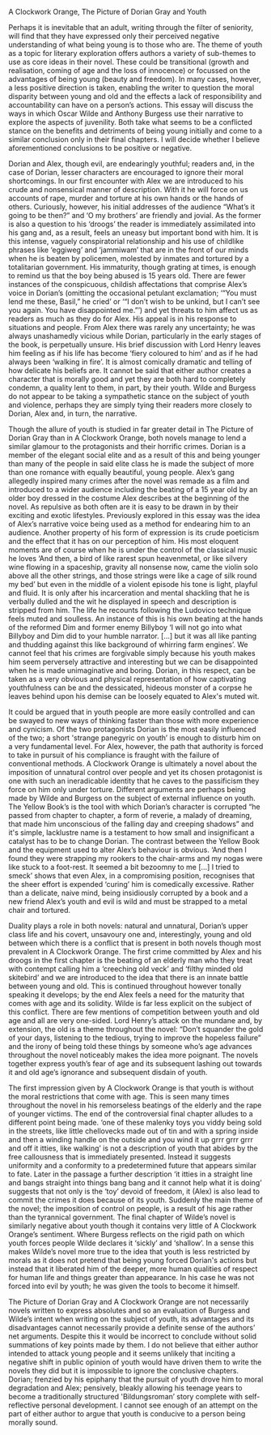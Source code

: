 A Clockwork Orange, The Picture of Dorian Gray and Youth

Perhaps it is inevitable that an adult, writing through the filter of seniority, will find that they have expressed only their perceived negative understanding of what being young is to those who are. The theme of youth as a topic for literary exploration offers authors a variety of sub-themes to use as core ideas in their novel. These could be transitional (growth and realisation, coming of age and the loss of innocence) or focussed on the advantages of being young (beauty and freedom). In many cases, however, a less positive direction is taken, enabling the writer to question the moral disparity between young and old and the effects a lack of responsibility and accountability can have on a person’s actions.
This essay will discuss the ways in which Oscar Wilde and Anthony Burgess use their narrative to explore the aspects of juvenility. Both take what seems to be a conflicted stance on the benefits and detriments of being young initially and come to a similar conclusion only in their final chapters. I will decide whether I believe aforementioned conclusions to be positive or negative.

Dorian and Alex, though evil, are endearingly youthful; readers and, in the case of Dorian, lesser characters are encouraged to ignore their moral shortcomings. In our first encounter with Alex we are introduced to his crude and nonsensical manner of description. With it he will force on us accounts of rape, murder and torture at his own hands or the hands of others. Curiously, however, his initial addresses of the audience “What’s it going to be then?” and ‘O my brothers’ are friendly and jovial. As the former is also a question to his ‘droogs’ the reader is immediately assimilated into his gang and, as a result, feels an uneasy but important bond with him. It is this intense, vaguely conspiratorial relationship and his use of childlike phrases like ‘eggiweg’ and ‘jammiwam’ that are in the front of our minds when he is beaten by policemen, molested by inmates and tortured by a totalitarian government. His immaturity, though grating at times, is enough to remind us that the boy being abused is 15 years old.
There are fewer instances of the conspicuous, childish affectations that comprise Alex’s voice in Dorian’s (omitting the occasional petulant exclamation; ‘“You must lend me these, Basil,” he cried’ or ‘“I don’t wish to be unkind, but I can’t see you again. You have disappointed me.”’) and yet threats to him affect us as readers as much as they do for Alex. His appeal is in his response to situations and people. From Alex there was rarely any uncertainty; he was always unashamedly vicious while Dorian, particularly in the early stages of the book, is perpetually unsure. His brief discussion with Lord Henry leaves him feeling as if his life has become ‘fiery coloured to him’ and as if he had always been ‘walking in fire’. It is almost comically dramatic and telling of how delicate his beliefs are. It cannot be said that either author creates a character that is morally good and yet they are both hard to completely condemn, a quality lent to them, in part, by their youth. Wilde and Burgess do not appear to be taking a sympathetic stance on the subject of youth and violence, perhaps they are simply tying their readers more closely to Dorian, Alex and, in turn, the narrative.

Though the allure of youth is studied in far greater detail in The Picture of Dorian Gray than in A Clockwork Orange, both novels manage to lend a similar glamour to the protagonists and their horrific crimes. Dorian is a member of the elegant social elite and as a result of this and being younger than many of the people in said elite class he is made the subject of more than one romance with equally beautiful, young people. Alex’s gang allegedly inspired many crimes after the novel was remade as a film and introduced to a wider audience including the beating of a 15 year old by an older boy dressed in the costume Alex describes at the beginning of the novel. As repulsive as both often are it is easy to be drawn in by their exciting and exotic lifestyles.
Previously explored in this essay was the idea of Alex’s narrative voice being used as a method for endearing him to an audience. Another property of his form of expression is its crude poeticism and the effect that it has on our perception of him. His most eloquent moments are of course when he is under the control of the classical music he loves ‘And then, a bird of like rarest spun heavenmetal, or like silvery wine flowing in a spaceship, gravity all nonsense now, came the violin solo above all the other strings, and those strings were like a cage of silk round my bed’ but even in the middle of a violent episode his tone is light, playful and fluid. It is only after his incarceration and mental shackling that he is verbally dulled and the wit he displayed in speech and description is stripped from him. The life he recounts following the Ludovico technique feels muted and soulless. An instance of this is his own beating at the hands of the reformed Dim and former enemy Billyboy ‘I will not go into what Billyboy and Dim did to your humble narrator. [...] but it was all like panting and thudding against this like background of whirring farm engines’. We cannot feel that his crimes are forgivable simply because his youth makes him seem perversely attractive and interesting but we can be disappointed when he is made unimaginative and boring. Dorian, in this respect, can be taken as a very obvious and physical representation of how captivating youthfulness can be and the dessicated, hideous monster of a corpse he leaves behind upon his demise can be loosely equated to Alex's muted wit.

It could be argued that in youth people are more easily controlled and can be swayed to new ways of thinking faster than those with more experience and cynicism. Of the two protagonists Dorian is the most easily influenced of the two; a short 'strange panegyric on youth’ is enough to disturb him on a very fundamental level. For Alex, however, the path that authority is forced to take in pursuit of his compliance is fraught with the failure of conventional methods. A Clockwork Orange is ultimately a novel about the imposition of unnatural control over people and yet its chosen protagonist is one with such an ineradicable identity that he caves to the passificism they force on him only under torture. Different arguments are perhaps being made by Wilde and Burgess on the subject of external influence on youth.
The Yellow Book’s is the tool with which Dorian’s character is corrupted “he passed from chapter to chapter, a form of reverie, a malady of dreaming, that made him unconscious of the falling day and creeping shadows” and it's simple, lacklustre name is a testament to how small and insignificant a catalyst has to be to change Dorian.
The contrast between the Yellow Book and the equipment used to alter Alex’s behaviour is obvious. ‘And then I found they were strapping my rookers to the chair-arms and my nogas were like stuck to a foot-rest. It seemed a bit bezoomny to me [...] I tried to smeck’ shows that even Alex, in a compromising position, recognises that the sheer effort is expended ‘curing’ him is comedically excessive. Rather than a delicate, naive mind, being insidiously corrupted by a book and a new friend Alex’s youth and evil is wild and must be strapped to a metal chair and tortured.

Duality plays a role in both novels: natural and unnatural, Dorian’s upper class life and his covert, unsavoury one and, interestingly, young and old between which there is a conflict that is present in both novels though most prevalent in A Clockwork Orange. The first crime committed by Alex and his droogs in the first chapter is the beating of an elderly man who they treat with contempt calling him a ‘creeching old veck’ and ‘filthy minded old skitebird’ and we are introduced to the idea that there is an innate battle between young and old. This is continued throughout however tonally speaking it develops; by the end Alex feels a need for the maturity that comes with age and its solidity. Wilde is far less explicit on the subject of this conflict. There are few mentions of competition between youth and old age and all are very one-sided. Lord Henry’s attack on the mundane and, by extension, the old is a theme throughout the novel: “Don’t squander the gold of your days, listening to the tedious, trying to improve the hopeless failure” and the irony of being told these things by someone who’s age advances throughout the novel noticeably makes the idea more poignant. The novels together express youth’s fear of age and its subsequent lashing out towards it and old age’s ignorance and subsequent disdain of youth.

The first impression given by A Clockwork Orange is that youth is without the moral restrictions that come with age. This is seen many times throughout the novel in his remorseless beatings of the elderly and the rape of younger victims. The end of the controversial final chapter alludes to a different point being made. ‘one of these malenky toys you viddy being sold in the streets, like little chellovecks made out of tin and with a spring inside and then a winding handle on the outside and you wind it up grrr grrr grrr and off it itties, like walking’ is not a description of youth that abides by the free callousness that is immediately presented. Instead it suggests uniformity and a conformity to a predetermined future that appears similar to fate. Later in the passage a further description ‘it itties in a straight line and bangs straight into things bang bang and it cannot help what it is doing’ suggests that not only is the ‘toy’ devoid of freedom, it (Alex) is also lead to commit the crimes it does because of its youth. Suddenly the main theme of the novel; the imposition of control on people, is a result of his age rather than the tyrannical government.
The final chapter of Wilde’s novel is similarly negative about youth though it contains very little of A Clockwork Orange’s sentiment. Where Burgess reflects on the rigid path on which youth forces people Wilde declares it ‘sickly’ and ‘shallow’. In a sense this makes Wilde’s novel more true to the idea that youth is less restricted by morals as it does not pretend that being young forced Dorian's actions but instead that it liberated him of the deeper, more human qualities of respect for human life and things greater than appearance. In his case he was not forced into evil by youth; he was given the tools to become it himself.

The Picture of Dorian Gray and A Clockwork Orange are not necessarily novels written to express absolutes and so an evaluation of Burgess and Wilde’s intent when writing on the subject of youth, its advantages and its disadvantages cannot necessarily provide a definite sense of the authors’ net arguments. Despite this it would be incorrect to conclude without solid summations of key points made by them. I do not believe that either author intended to attack young people and it seems unlikely that inciting a negative shift in public opinion of youth would have driven them to write the novels they did but it is impossible to ignore the conclusive chapters. Dorian; frenzied by his epiphany that the pursuit of youth drove him to moral degradation and Alex; pensively, bleakly allowing his teenage years to become a traditionally structured 'Bildungsroman’ story complete with self-reflective personal development. I cannot see enough of an attempt on the part of either author to argue that youth is conducive to a person being morally sound.
